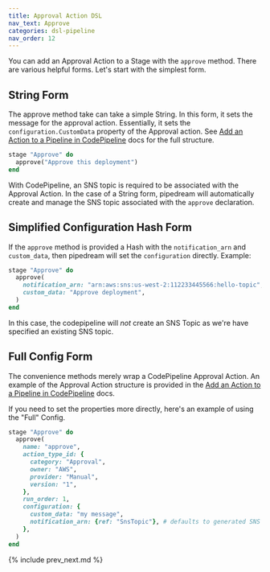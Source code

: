 ```yaml
---
title: Approval Action DSL
nav_text: Approve
categories: dsl-pipeline
nav_order: 12
---
```


You can add an Approval Action to a Stage with the `approve` method.  There are various helpful forms. Let's start with the simplest form.

## String Form

The approve method take can take a simple String. In this form, it sets the message for the approval action.  Essentially, it sets the `configuration.CustomData` property of the Approval action.  See [Add an Action to a Pipeline in CodePipeline](https://docs.aws.amazon.com/codepipeline/latest/userguide/approvals-action-add.html) docs for the full structure.

```ruby
stage "Approve" do
  approve("Approve this deployment")
end
```

With CodePipeline, an SNS topic is required to be associated with the Approval Action. In the case of a String form, pipedream will automatically create and manage the SNS topic associated with the `approve` declaration.

## Simplified Configuration Hash Form

If the `approve` method is provided a Hash with the `notification_arn` and `custom_data`, then pipedream will set the `configuration` directly. Example:

```ruby
stage "Approve" do
  approve(
    notification_arn: "arn:aws:sns:us-west-2:112233445566:hello-topic",
    custom_data: "Approve deployment",
  )
end
```

In this case, the codepipeline will *not* create an SNS Topic as we're have specified an existing SNS topic.

## Full Config Form

The convenience methods merely wrap a CodePipeline Approval Action.  An example of the Approval Action structure is provided in the [Add an Action to a Pipeline in CodePipeline](https://docs.aws.amazon.com/codepipeline/latest/userguide/approvals-action-add.html) docs.

If you need to set the properties more directly, here's an example of using the "Full" Config.

```ruby
stage "Approve" do
  approve(
    name: "approve",
    action_type_id: {
      category: "Approval",
      owner: "AWS",
      provider: "Manual",
      version: "1",
    },
    run_order: 1,
    configuration: {
      custom_data: "my message",
      notification_arn: {ref: "SnsTopic"}, # defaults to generated SNS topic
    },
  )
end
```

{% include prev_next.md %}
